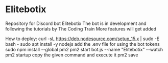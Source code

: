 # Elitebotix
 Repository for Discord bot Elitebotix
The bot is in development and following the tutorials by The Coding Train
More features will get added


How to deploy:
    curl -sL https://deb.nodesource.com/setup_15.x | sudo -E bash -
    sudo apt install -y nodejs
    add the .env file for using the bot tokens
    sudo npm install --global pm2
    pm2 start bot.js --name "Elitebotix" --watch
    pm2 startup
    copy the given command and execute it
    pm2 save